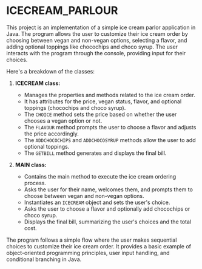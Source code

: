 # ICECREAM_PARLOUR
This project is an implementation of a simple ice cream parlor application in Java. The program allows the user to customize their ice cream order by choosing between vegan and non-vegan options, selecting a flavor, and adding optional toppings like chocochips and choco syrup. The user interacts with the program through the console, providing input for their choices.

Here's a breakdown of the classes:

1. **ICECREAM class:**
   - Manages the properties and methods related to the ice cream order.
   - It has attributes for the price, vegan status, flavor, and optional toppings (chocochips and choco syrup).
   - The `CHOICE` method sets the price based on whether the user chooses a vegan option or not.
   - The `FLAVOUR` method prompts the user to choose a flavor and adjusts the price accordingly.
   - The `ADDCHOCOCHIPS` and `ADDCHOCOSYRUP` methods allow the user to add optional toppings.
   - The `GETBILL` method generates and displays the final bill.

2. **MAIN class:**
   - Contains the main method to execute the ice cream ordering process.
   - Asks the user for their name, welcomes them, and prompts them to choose between vegan and non-vegan options.
   - Instantiates an `ICECREAM` object and sets the user's choice.
   - Asks the user to choose a flavor and optionally add chocochips or choco syrup.
   - Displays the final bill, summarizing the user's choices and the total cost.

The program follows a simple flow where the user makes sequential choices to customize their ice cream order. It provides a basic example of object-oriented programming principles, user input handling, and conditional branching in Java.
